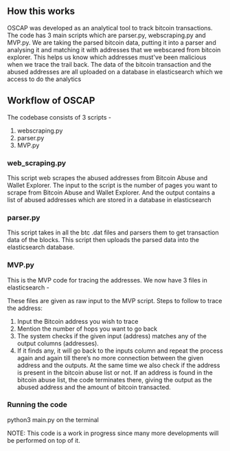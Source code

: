 ## How this works 

OSCAP was developed as an analytical tool to track bitcoin transactions. The code has 3 main scripts which are parser.py, webscraping.py and MVP.py.  We are taking the parsed bitcoin data, putting it into a parser and analysing it and matching it with addresses that we webscared from bitcoin explorer. This helps us know which addresses must've been malicious when we trace the trail back. The data of the bitcoin transaction and the abused addresses are all uploaded on a database in elasticsearch which we access to do the analytics

## Workflow of OSCAP

The codebase consists of 3 scripts -
1. webscraping.py
2. parser.py
4. MVP.py

### web_scraping.py
This script web scrapes the abused addresses from Bitcoin Abuse and Wallet Explorer. The input to the script is the number of pages you want to scrape from Bitcoin Abuse and Wallet Explorer. And the output contains a list of abused addresses which are stored in a database in elasticsearch

### parser.py 
This script takes in all the btc .dat files and parsers them to get transaction data of the blocks. This script then uploads the parsed data into the elasticsearch database.

### MVP.py
This is the MVP code for tracing the addresses. We now have 3 files in elasticsearch - 

These files are given as raw input to the MVP script.
Steps to follow to trace the address:
1. Input the Bitcoin address you wish to trace
2. Mention the number of hops you want to go back
3. The system checks if the given input (address) matches any of the output columns (addresses).
4. If it finds any, it will go back to the inputs column and repeat the process again and again till there’s no more connection between the given address and the outputs. At the same time we also check if the address is present in the bitcoin abuse list or not. If an address is found in the bitcoin abuse list, the code terminates there, giving the output as the abused address and the amount of bitcoin transacted.

### Running the code 

python3 main.py on the terminal 

NOTE: This code is a work in progress since many more developments will be performed on top of it.
